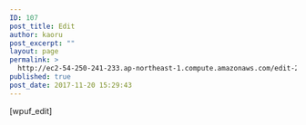 ```yaml
---
ID: 107
post_title: Edit
author: kaoru
post_excerpt: ""
layout: page
permalink: >
  http://ec2-54-250-241-233.ap-northeast-1.compute.amazonaws.com/edit-2/
published: true
post_date: 2017-11-20 15:29:43
---
```

[wpuf_edit]